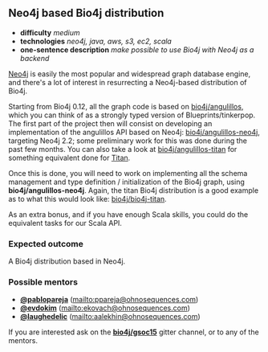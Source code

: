 ## Neo4j based Bio4j distribution

- **difficulty** _medium_
- **technologies** _neo4j, java, aws, s3, ec2, scala_
- **one-sentence description** _make possible to use Bio4j with Neo4j as a backend_

[Neo4j](http://neo4j.com) is easily the most popular and widespread graph database engine, and there's a lot of interest in resurrecting a Neo4j-based distribution of Bio4j.

Starting from Bio4j 0.12, all the graph code is based on [bio4j/angulillos](https://github.com/bio4j/angulillos), which you can think of as a strongly typed version of Blueprints/tinkerpop. The first part of the project then will consist on developing an implementation of the angulillos API based on Neo4j: [bio4j/angulillos-neo4j](https://github.com/angulillos-neo4j), targeting Neo4j 2.2; some preliminary work for this was done during the past few months. You can also take a look at [bio4j/angulillos-titan](https://github.com/bio4j/angulillos-titan) for something equivalent done for [Titan](http://thinkaurelius.github.io/titan/).

Once this is done, you will need to work on implementing all the schema management and type definition / initialization of the Bio4j graph, using **bio4j/angulillos-neo4j**. Again, the titan Bio4j distribution is a good example as to what this would look like: [bio4j/bio4j-titan](https://bio4j.com/bio4j/bio4j-titan). 

As an extra bonus, and if you have enough Scala skills, you could do the equivalent tasks for our Scala API.

### Expected outcome

A Bio4j distribution based in Neo4j.

### Possible mentors

- **[@pablopareja](https://github.com/pablopareja)** (<mailto:ppareja@ohnosequences.com>)
- **[@evdokim](https://github.com/evdokim)** (<mailto:ekovach@ohnosequences.com>)
- **[@laughedelic](https://github.com/laughedelic)** (<mailto:aalekhin@ohnosequences.com>)

If you are interested ask on the **[bio4j/gsoc15](https://gitter.im/bio4j/gsoc15?utm_source=share-link&utm_medium=link&utm_campaign=share-link)** gitter channel, or to any of the mentors.